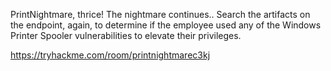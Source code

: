 PrintNightmare, thrice!
The nightmare continues.. Search the artifacts on the endpoint, again, to determine if the employee used any of the Windows Printer Spooler vulnerabilities to elevate their privileges.

https://tryhackme.com/room/printnightmarec3kj